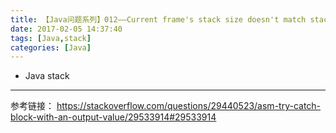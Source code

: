 ```yaml
---
title: 【Java问题系列】012——Current frame's stack size doesn't match stackmap
date: 2017-02-05 14:37:40
tags: [Java,stack]
categories: [Java]
---
```

- Java stack
<!-- more -->

--------------------------------



参考链接：
https://stackoverflow.com/questions/29440523/asm-try-catch-block-with-an-output-value/29533914#29533914